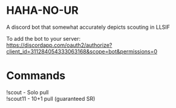 # HAHA-NO-UR

A discord bot that somewhat accurately depicts scouting in LLSIF

To add the bot to your server:  
https://discordapp.com/oauth2/authorize?client_id=311284054333063168&scope=bot&permissions=0

# Commands
!scout - Solo pull  
!scout11 - 10+1 pull (guaranteed SR)
